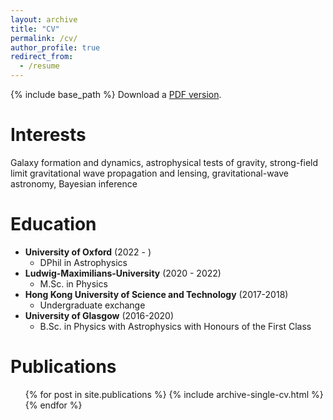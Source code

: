 ```yaml
---
layout: archive
title: "CV"
permalink: /cv/
author_profile: true
redirect_from:
  - /resume
---
```


{% include base_path %}
Download a [PDF version](http://richard-sti.github.io/files/CV.pdf).

Interests
======
Galaxy formation and dynamics, astrophysical tests of gravity, strong-field limit gravitational wave propagation and lensing, gravitational-wave astronomy, Bayesian inference


Education
======
* **University of Oxford** (2022 - )
    * DPhil in Astrophysics
* **Ludwig-Maximilians-University** (2020 - 2022)
    * M.Sc. in Physics
* **Hong Kong University of Science and Technology** (2017-2018)
    * Undergraduate exchange
* **University of Glasgow** (2016-2020)
    * B.Sc. in Physics with Astrophysics with Honours of the First Class
<!-- * **Gymnazium Jakuba Skody** (2008-2016) -->


Publications
======
  <ul>{% for post in site.publications %}
    {% include archive-single-cv.html %}
  {% endfor %}</ul>

<!-- Talks
======
  <ul>{% for post in site.talks %}
    {% include archive-single-talk-cv.html %}
  {% endfor %}</ul> -->

<!-- Awards and Certificates
======
* *DAAD Study Scholarship*, 2021
    * German Academic Exchange Service
* *Kerr Bursary*, 2020
    * University of Glasgow
* *Lang Scholarship*, 2019
    * University of Glasgow
* *Undergraduate Summer Bursary*, 2018
    * Royal Astronomical Society
* *Dean's List*, 2018
    * Hong Kong University of Science and Technology
* *South East Asia Study Abroad Scholarship*, 2017
    * University of Glasgow
* *Astronomy 1 Prize*, 2017
    * University of Glasgow
* *Matthew A Muir Bursary*, 2017
    * University of Glasgow -->